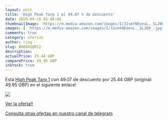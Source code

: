 ```yaml
---
layout: post
title: 'High Peak Tarp 1 al 49.07 % de descuento'
date: 2020-09-16 05:48:08
thumbnailImage: 'https://m.media-amazon.com/images/I/31vmtNEoeuL._SL200_.jpg'
images: [ 'https://m.media-amazon.com/images/I/31vmtNEoeuL._SL200_.jpg' ]
comments: true
category: ofertas
author: ring
slug: B000XQQR12
description:
actualPrice: 25.44 GBP
comparePrice: 49.95 GBP
inStock: true
---
```


Está [High Peak Tarp 1](https://www.amazon.com/dp/B000XQQR12/?tag=redken08-20) con 49.07 de descuento por 25.44 GBP (original: 49.95 GBP) en el siguiente enlace!

[![](https://m.media-amazon.com/images/I/31vmtNEoeuL._SL200_.jpg)](https://www.amazon.com/dp/B000XQQR12/?tag=redken08-20)

[Ver la oferta!!](https://www.amazon.com/dp/B000XQQR12/?tag=redken08-20)

[Consulta otras ofertas en nuestro canal de telegram](https://t.me/s/ofertas25)
